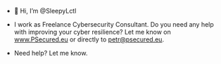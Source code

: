 - 👋 Hi, I’m @SleepyLctl
- I work as Freelance Cybersecurity Consultant. Do you need any help with improving your cyber resilience? Let me know on www.PSecured.eu or directly to petr@psecured.eu. 

- Need help? Let me know.

<!---
SleepyLctl/SleepyLctl is a ✨ special ✨ repository because its `README.md` (this file) appears on your GitHub profile.
You can click the Preview link to take a look at your changes.
--->
